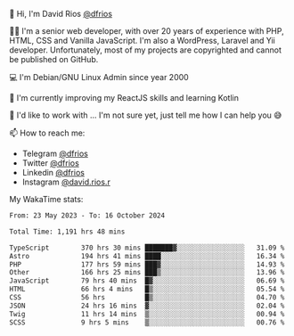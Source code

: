👋 Hi, I'm David Rios [@dfrios](https://github.com/dfrios)

👨‍💻 I'm a senior web developer, with over 20 years of experience with PHP, HTML, CSS and Vanilla JavaScript. I'm also a WordPress, Laravel and Yii developer. Unfortunately, most of my projects are copyrighted and cannot be published on GitHub.

💻 I'm Debian/GNU Linux Admin since year 2000

🌱 I'm currently improving my ReactJS skills and learning Kotlin

💞️ I'd like to work with ... I'm not sure yet, just tell me how I can help you 😅


📫 How to reach me:
* Telegram [@dfrios](https://t.me/dfrios)
* Twitter [@dfrios](https://twitter.com/dfrios)
* Linkedin [@dfrios](https://linkedin.com/in/dfrios)
* Instagram [@david.rios.r](https://instagram.com/david.rios.r)



My WakaTime stats:
<!--START_SECTION:waka-->

```txt
From: 23 May 2023 - To: 16 October 2024

Total Time: 1,191 hrs 48 mins

TypeScript        370 hrs 30 mins ███████▓░░░░░░░░░░░░░░░░░   31.09 %
Astro             194 hrs 41 mins ████░░░░░░░░░░░░░░░░░░░░░   16.34 %
PHP               177 hrs 59 mins ███▓░░░░░░░░░░░░░░░░░░░░░   14.93 %
Other             166 hrs 25 mins ███▒░░░░░░░░░░░░░░░░░░░░░   13.96 %
JavaScript        79 hrs 40 mins  █▓░░░░░░░░░░░░░░░░░░░░░░░   06.69 %
HTML              66 hrs 4 mins   █▒░░░░░░░░░░░░░░░░░░░░░░░   05.54 %
CSS               56 hrs          █▒░░░░░░░░░░░░░░░░░░░░░░░   04.70 %
JSON              24 hrs 16 mins  ▓░░░░░░░░░░░░░░░░░░░░░░░░   02.04 %
Twig              11 hrs 14 mins  ▒░░░░░░░░░░░░░░░░░░░░░░░░   00.94 %
SCSS              9 hrs 5 mins    ▒░░░░░░░░░░░░░░░░░░░░░░░░   00.76 %
```

<!--END_SECTION:waka-->
